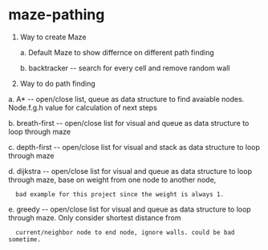 # maze-pathing

1. Way to create Maze
  
    a. Default Maze to show differnce on different path finding
  
    b. backtracker -- search for every cell and remove random wall
  
  
  
  

2. Way to do path finding

  a. A*  -- open/close list, queue as data structure to find avaiable nodes. Node.f.g.h value for calculation of next steps
  
  b. breath-first --  open/close list for visual and queue as data structure to loop through maze
  
  c. depth-first -- open/close list for visual and stack as data structure to loop through maze
  
  d. dijkstra -- open/close list for visual and queue as data structure to loop through maze, base on weight from one node to another node, 

      bad example for this project since the weight is always 1.

  e. greedy --  open/close list for visual and queue as data structure to loop through maze. Only consider shortest distance from 
 
      current/neighbor node to end node, ignore walls. could be bad sometime.
 
